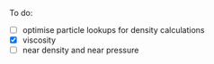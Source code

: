 To do:
- [ ] optimise particle lookups for density calculations
- [X] viscosity
- [ ] near density and near pressure